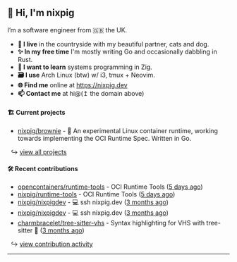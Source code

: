 ## 🐽 Hi, I'm nixpig

I’m a software engineer from 🇬🇧 the UK.

- **🏡 I live** in the countryside with my beautiful partner, cats and dog.
- **✨ In my free time** I'm mostly writing Go and occasionally dabbling in Rust. 
- **🌱 I want to learn** systems programming in Zig. 
- **🗃️ I use** Arch Linux (btw) w/ i3, tmux + Neovim.
- **🌐 Find me** online at https://nixpig.dev
- **📫 Contact me** at hi@(↥ the domain above)

#### 🏗️ Current projects

- [nixpig/brownie](https://github.com/nixpig/brownie) - 🍪 An experimental Linux container runtime, working towards implementing the OCI Runtime Spec. Written in Go.

&nbsp; ↪ [view all projects](https://github.com/nixpig?tab=repositories&q=&type=public&language=&sort=stargazers)


#### 🛠️ Recent contributions


- [opencontainers/runtime-tools](https://github.com/opencontainers/runtime-tools) - OCI Runtime Tools ([5 days ago](https://github.com/opencontainers/runtime-tools/pull/782))
- [nixpig/runtime-tools](https://github.com/nixpig/runtime-tools) - OCI Runtime Tools ([5 days ago](https://github.com/nixpig/runtime-tools/pull/1))
- [nixpig/nixpigdev](https://github.com/nixpig/nixpigdev) - 💻️ ssh nixpig.dev ([3 months ago](https://github.com/nixpig/nixpigdev/pull/20))
- [nixpig/nixpigdev](https://github.com/nixpig/nixpigdev) - 💻️ ssh nixpig.dev ([3 months ago](https://github.com/nixpig/nixpigdev/pull/19))
- [charmbracelet/tree-sitter-vhs](https://github.com/charmbracelet/tree-sitter-vhs) - Syntax highlighting for VHS with tree-sitter 🌳 ([3 months ago](https://github.com/charmbracelet/tree-sitter-vhs/pull/15))

&nbsp; ↪ [view contribution activity](#js-contribution-activity)


--- 

